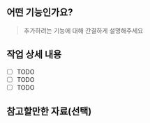 ## 어떤 기능인가요?

> 추가하려는 기능에 대해 간결하게 설명해주세요

## 작업 상세 내용

-   [ ] TODO
-   [ ] TODO
-   [ ] TODO

## 참고할만한 자료(선택)
